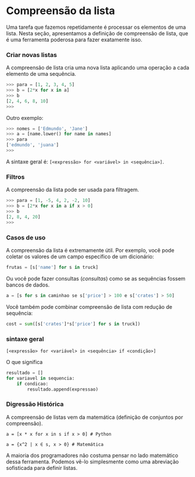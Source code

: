 # Compreensão da lista

Uma tarefa que fazemos repetidamente é processar os elementos de uma lista. Nesta seção, apresentamos a definição de compreensão de lista, que é uma ferramenta poderosa para fazer exatamente isso.

### Criar novas listas

A compreensão de lista cria uma nova lista aplicando uma operação a cada elemento de uma sequência.

``` python
>>> para = [1, 2, 3, 4, 5]
>>> b = [2*x for x in a]
>>> b
[2, 4, 6, 8, 10]
>>>
```

Outro exemplo:

``` python
>>> nomes = ['Edmundo', 'Jane']
>>> a = [name.lower() for name in names]
>>> para
['edmundo', 'juana']
>>>
```

A sintaxe geral é: `[<expressão> for <variável> in <sequência>]`.

### Filtros

A compreensão da lista pode ser usada para filtragem.

``` python
>>> para = [1, -5, 4, 2, -2, 10]
>>> b = [2*x for x in a if x > 0]
>>> b
[2, 8, 4, 20]
>>>
```

### Casos de uso

A compreensão da lista é extremamente útil. Por exemplo, você pode coletar os valores de um campo específico de um dicionário:

``` python
frutas = [s['name'] for s in truck]
```

Ou você pode fazer consultas (*consultas*) como se as sequências fossem bancos de dados.

``` python
a = [s for s in caminhao se s['price'] > 100 e s['crates'] > 50]
```

Você também pode combinar compreensão de lista com redução de sequência:

``` python
cost = sum([s['crates']*s['price'] for s in truck])
```

### sintaxe geral

``` código
[<expressão> for <variável> in <sequência> if <condição>]
```

O que significa

``` python
resultado = []
for variavel in sequencia:
    if condicao:
        resultado.append(expressao)
```

### Digressão Histórica

A compreensão de listas vem da matemática (definição de conjuntos por compreensão).

``` código
a = [x * x for x in s if x > 0] # Python

a = {x^2 | x ∈ s, x > 0} # Matemática
```

A maioria dos programadores não costuma pensar no lado matemático dessa ferramenta. Podemos vê-lo simplesmente como uma abreviação sofisticada para definir listas.